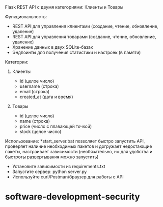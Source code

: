 Flask REST API с двумя категориями: Клиенты и Товары

Функциональность:
- REST API для управления клиентами (создание, чтение, обновление, удаление)
- REST API для управления товарами (создание, чтение, обновление, удаление)
- Хранение данных в двух SQLite-базах
- Эндпоинты для получения статистики и настроек (в памяти)

Категории:
1. Клиенты
    - id (целое число)
    - username (строка)
    - email (строка)
    - created_at (дата и время)

2. Товары
    - id (целое число)
    - name (строка)
    - price (число с плавающей точкой)
    - stock (целое число)

Использование:
*start_server.bat позволяет быстро запустить API, проверяет наличие необходимых пакетов и догружает недостающие пакеты, настраивает зависимости (необязательно, но для удобства и быстроты развертывания можно запустить)
- Установите зависимости из requirements.txt
- Запустите сервер: python server.py
- Используйте curl/Postman/браузер для работы с API
# software-development-security
